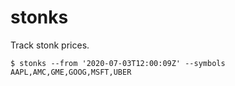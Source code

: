 # stonks
Track stonk prices.

```shell
$ stonks --from '2020-07-03T12:00:09Z' --symbols AAPL,AMC,GME,GOOG,MSFT,UBER
```
